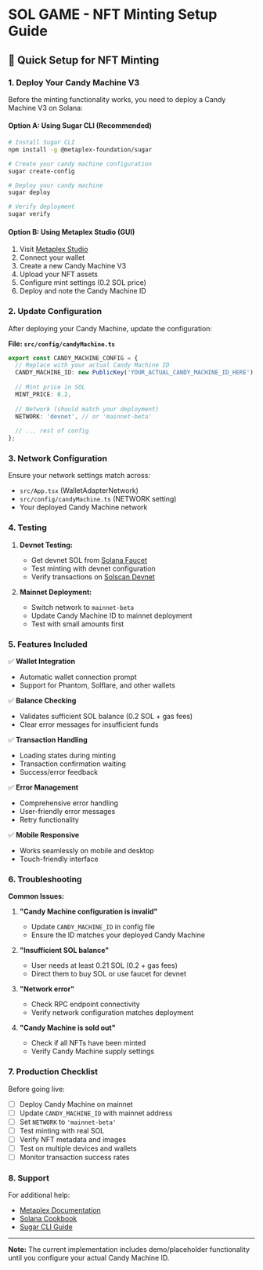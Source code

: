 # SOL GAME - NFT Minting Setup Guide

## 🚀 Quick Setup for NFT Minting

### 1. Deploy Your Candy Machine V3

Before the minting functionality works, you need to deploy a Candy Machine V3 on Solana:

#### Option A: Using Sugar CLI (Recommended)
```bash
# Install Sugar CLI
npm install -g @metaplex-foundation/sugar

# Create your candy machine configuration
sugar create-config

# Deploy your candy machine
sugar deploy

# Verify deployment
sugar verify
```

#### Option B: Using Metaplex Studio (GUI)
1. Visit [Metaplex Studio](https://studio.metaplex.com/)
2. Connect your wallet
3. Create a new Candy Machine V3
4. Upload your NFT assets
5. Configure mint settings (0.2 SOL price)
6. Deploy and note the Candy Machine ID

### 2. Update Configuration

After deploying your Candy Machine, update the configuration:

**File: `src/config/candyMachine.ts`**
```typescript
export const CANDY_MACHINE_CONFIG = {
  // Replace with your actual Candy Machine ID
  CANDY_MACHINE_ID: new PublicKey('YOUR_ACTUAL_CANDY_MACHINE_ID_HERE'),
  
  // Mint price in SOL
  MINT_PRICE: 0.2,
  
  // Network (should match your deployment)
  NETWORK: 'devnet', // or 'mainnet-beta'
  
  // ... rest of config
};
```

### 3. Network Configuration

Ensure your network settings match across:
- `src/App.tsx` (WalletAdapterNetwork)
- `src/config/candyMachine.ts` (NETWORK setting)
- Your deployed Candy Machine network

### 4. Testing

1. **Devnet Testing:**
   - Get devnet SOL from [Solana Faucet](https://faucet.solana.com/)
   - Test minting with devnet configuration
   - Verify transactions on [Solscan Devnet](https://solscan.io/?cluster=devnet)

2. **Mainnet Deployment:**
   - Switch network to `mainnet-beta`
   - Update Candy Machine ID to mainnet deployment
   - Test with small amounts first

### 5. Features Included

✅ **Wallet Integration**
- Automatic wallet connection prompt
- Support for Phantom, Solflare, and other wallets

✅ **Balance Checking**
- Validates sufficient SOL balance (0.2 SOL + gas fees)
- Clear error messages for insufficient funds

✅ **Transaction Handling**
- Loading states during minting
- Transaction confirmation waiting
- Success/error feedback

✅ **Error Management**
- Comprehensive error handling
- User-friendly error messages
- Retry functionality

✅ **Mobile Responsive**
- Works seamlessly on mobile and desktop
- Touch-friendly interface

### 6. Troubleshooting

**Common Issues:**

1. **"Candy Machine configuration is invalid"**
   - Update `CANDY_MACHINE_ID` in config file
   - Ensure the ID matches your deployed Candy Machine

2. **"Insufficient SOL balance"**
   - User needs at least 0.21 SOL (0.2 + gas fees)
   - Direct them to buy SOL or use faucet for devnet

3. **"Network error"**
   - Check RPC endpoint connectivity
   - Verify network configuration matches deployment

4. **"Candy Machine is sold out"**
   - Check if all NFTs have been minted
   - Verify Candy Machine supply settings

### 7. Production Checklist

Before going live:

- [ ] Deploy Candy Machine on mainnet
- [ ] Update `CANDY_MACHINE_ID` with mainnet address
- [ ] Set `NETWORK` to `'mainnet-beta'`
- [ ] Test minting with real SOL
- [ ] Verify NFT metadata and images
- [ ] Test on multiple devices and wallets
- [ ] Monitor transaction success rates

### 8. Support

For additional help:
- [Metaplex Documentation](https://docs.metaplex.com/)
- [Solana Cookbook](https://solanacookbook.com/)
- [Sugar CLI Guide](https://docs.metaplex.com/developer-tools/sugar/)

---

**Note:** The current implementation includes demo/placeholder functionality until you configure your actual Candy Machine ID.